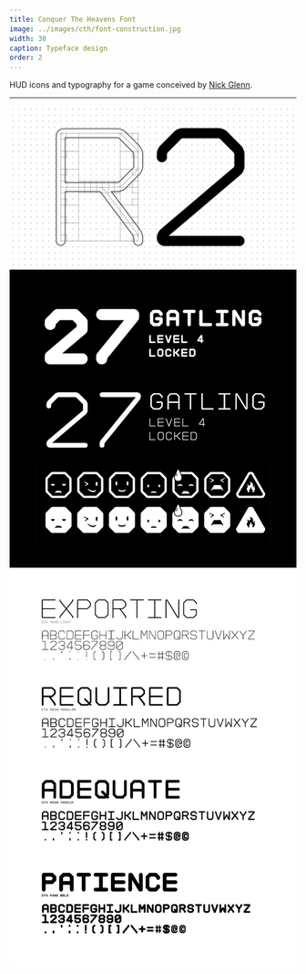 ```yaml
---
title: Conquer The Heavens Font
image: ../images/cth/font-construction.jpg
width: 30
caption: Typeface design
order: 2
---
```


HUD icons and typography for a game conceived by [Nick Glenn](https://twitter.com/nickglenndotcom).

---

![](../images/cth/font-construction.jpg)
![](../images/cth/font-emoji.jpg)
![](../images/cth/font-weights.jpg)